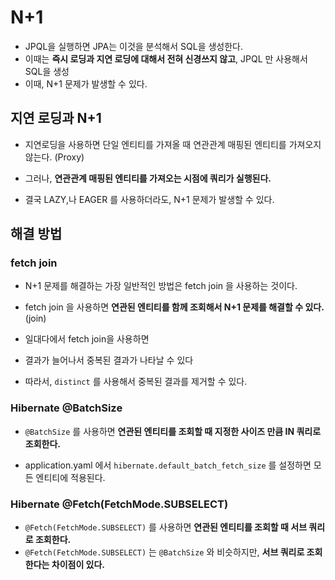 # N+1

- JPQL을 실행하면 JPA는 이것을 분석해서 SQL을 생성한다.
- 이때는 **즉시 로딩과 지연 로딩에 대해서 전혀 신경쓰지 않고**, JPQL 만 사용해서 SQL을 생성
- 이때, N+1 문제가 발생할 수 있다.

## 지연 로딩과 N+1
- 지연로딩을 사용하면 단일 엔티티를 가져올 때 연관관계 매핑된 엔티티를 가져오지 않는다. (Proxy)
- 그러나, **연관관계 매핑된 엔티티를 가져오는 시점에 쿼리가 실행된다.**

- 결국 LAZY,나 EAGER 를 사용하더라도, N+1 문제가 발생할 수 있다.

## 해결 방법

### fetch join 
- N+1 문제를 해결하는 가장 일반적인 방법은 fetch join 을 사용하는 것이다.
- fetch join 을 사용하면 **연관된 엔티티를 함께 조회해서 N+1 문제를 해결할 수 있다.** (join)

- 일대다에서 fetch join을 사용하면 
- 결과가 늘어나서 중복된 결과가 나타날 수 있다
- 따라서, `distinct` 를 사용해서 중복된 결과를 제거할 수 있다.


### Hibernate @BatchSize
- `@BatchSize` 를 사용하면 **연관된 엔티티를 조회할 때 지정한 사이즈 만큼 IN 쿼리로 조회한다.**

- application.yaml 에서 `hibernate.default_batch_fetch_size` 를 설정하면 모든 엔티티에 적용된다.

### Hibernate @Fetch(FetchMode.SUBSELECT)
- `@Fetch(FetchMode.SUBSELECT)` 를 사용하면 **연관된 엔티티를 조회할 때 서브 쿼리로 조회한다.**
- `@Fetch(FetchMode.SUBSELECT)` 는 `@BatchSize` 와 비슷하지만, **서브 쿼리로 조회한다는 차이점이 있다.**


